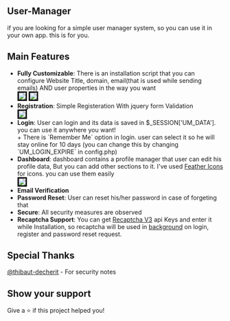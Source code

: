 <!-- Global site tag (gtag.js) - Google Analytics -->
<script async src="https://www.googletagmanager.com/gtag/js?id=UA-37761633-2"></script>
<script>
  window.dataLayer = window.dataLayer || [];
  function gtag(){dataLayer.push(arguments);}
  gtag('js', new Date());

  gtag('config', 'UA-37761633-2');
</script>


## User-Manager

if you are looking for a simple user manager system, so you can use it in your own app. this is for you.
## Main Features
<ul>
	<li><b>Fully Customizable</b>: There is an installation script that you can configure Website Title, domain, email(that is used while sending emails) AND user properties in the way you want</li>
<img src="https://raw.githubusercontent.com/irhosseinz/User-Manager/master/install/screen_shots/install.png" style="border:3px solid black"/>
<img src="https://raw.githubusercontent.com/irhosseinz/User-Manager/master/install/screen_shots/install_fields.png" style="border:3px solid black"/>
	<li><b>Registration</b>: Simple Registeration With jquery form Validation</li>
<img src="https://raw.githubusercontent.com/irhosseinz/User-Manager/master/install/screen_shots/register.png" style="border:3px solid black"/>
	<li><b>Login</b>: User can login and its data is saved in $_SESSION['UM_DATA']. you can use it anywhere you want!<br/>+ There is `Remember Me` option in login. user can select it so he will stay online for 10 days (you can change this by changing `UM_LOGIN_EXPIRE` in config.php)</li>
	<li><b>Dashboard</b>: dashboard contains a profile manager that user can edit his profile data, But you can add other sections to it. I've used <a href="https://feathericons.com/" target="_blank">Feather Icons</a> for icons. you can use them easily</li>
<img src="https://raw.githubusercontent.com/irhosseinz/User-Manager/master/install/screen_shots/dashboard.png" style="border:3px solid black"/>
	<li><b>Email Verification</b></li>
	<li><b>Password Reset</b>: User can reset his/her password in case of forgeting that</li>
	<li><b>Secure</b>: All security measures are observed</li>
	<li><b>Recaptcha Support</b>: You can get <a href="https://www.google.com/recaptcha/admin" target="_blank">Recaptcha V3</a> api Keys and enter it while Installation, so recaptcha will be used in <u>background</u> on login, register and password reset request.</li>
</ul>

## Special Thanks
  [@thibaut-decherit](https://github.com/thibaut-decherit) - For security notes

## Show your support
Give a ⭐️ if this project helped you!
